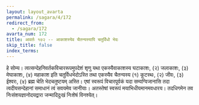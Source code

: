 ```yaml
---
layout: layout_avarta
permalink: /sagara/4/172
redirect_from:
  - /sagara/172
avarta_num: 172
title: आवर्तः १७२ -- आकाशस्येव चैतन्यस्यापि चतुर्विधो भेदः
skip_title: false
index_terms: 
---
```


हे सोम्य। त्वत्सन्देहनिवर्तकविचाररूपमुपदेशं शृणु यथा एकस्यैवाकाशस्य
घटाकाशः, (२) जलाकाशः, (३) मेघाकाशः, (४) महाकाश
इति चतुर्विधभेदोऽस्ति तथा एकस्यैव चैतन्यस्य (१) कूटस्थः, (२)
जीवः, (३) ईश्वरः, (४) ब्रह्म चेति भेदचतुष्टयम् अस्ति। एषां स्वरूपं
विचारपूर्वकं यदा सम्यग्विजानासि तदा त्वदीयसन्देहानां समाधानं त्वं
सवयमेव जानीयाः। अतस्तेषां स्वरूपं मयाभिधीयमानमवधारय। तदधिगमेन
तव निःसंशयज्ञानोदयद्वारा जन्मादिदुःखं निःशेषं विनश्येत्।
